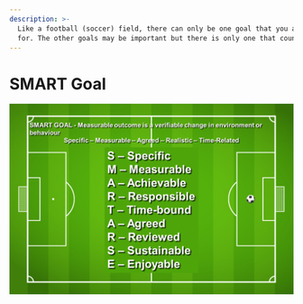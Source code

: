 ```yaml
---
description: >-
  Like a football (soccer) field, there can only be one goal that you are aiming
  for. The other goals may be important but there is only one that counts.
---
```


# SMART Goal



![](../.gitbook/assets/smartarse.png)

